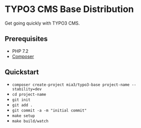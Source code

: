 # TYPO3 CMS Base Distribution

Get going quickly with TYPO3 CMS.

## Prerequisites

* PHP 7.2
* [Composer](https://getcomposer.org/download/)

## Quickstart

* `composer create-project mia3/typo3-base project-name --stability=dev`
* `cd project-name`
* `git init`
* `git add .`
* `git commit -a -m "initial commit"`
* `make setup`
* `make build/watch`
